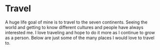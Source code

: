 # Travel 
A huge life goal of mine is to travel to the seven continents. Seeing the world and getting to know different cultures and people have always interested me. I love traveling and hope to do it more as I continue to grow as a person. Below are just some of the many places I would love to travel to. 

